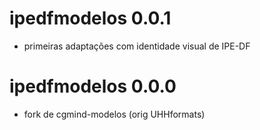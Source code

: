 # ipedfmodelos 0.0.1

* primeiras adaptações com identidade visual de IPE-DF

# ipedfmodelos 0.0.0

* fork de cgmind-modelos (orig UHHformats)
